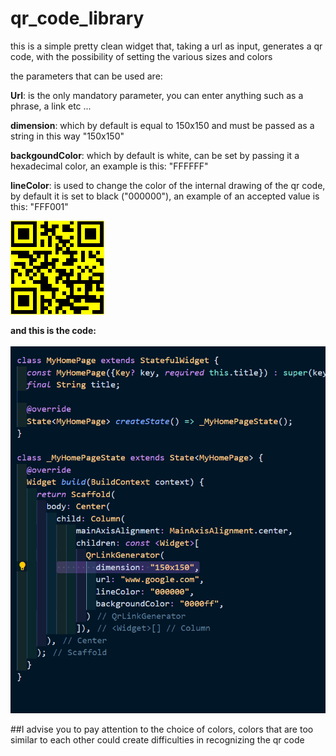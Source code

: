 # qr_code_library

this is a simple pretty clean widget that, taking a url as input, generates a qr code, with the possibility of setting the various sizes and colors

the parameters that can be used are:

**Url**: is the only mandatory parameter, you can enter anything such as a phrase, a link etc ...

**dimension**: which by default is equal to 150x150 and must be passed as a string in this way "150x150"


**backgoundColor**: which by default is white, can be set by passing it a hexadecimal color, an example is this: "FFFFFF"

**lineColor**: is used to change the color of the internal drawing of the qr code, by default it is set to black ("000000"), an example of an accepted value is this: "FFF001"


![Qr code](https://github.com/Karak002/flutter-qrLinkGenerator/blob/main/download%20(1).png)

**and this is the code:** 
\
\
![code](https://github.com/Karak002/flutter-qrLinkGenerator/blob/main/Immagine%202022-02-16%20162743.png)



##I advise you to pay attention to the choice of colors, colors that are too similar to each other could create difficulties in recognizing the qr code
